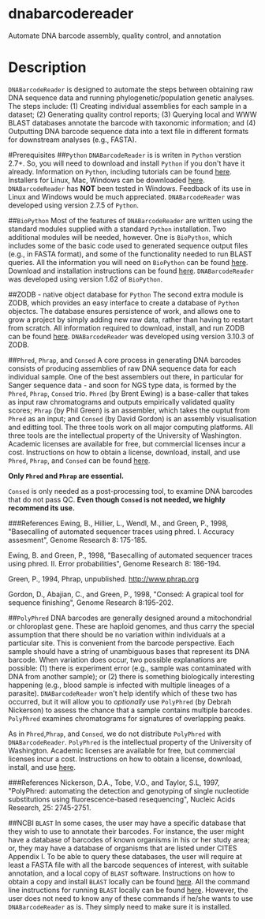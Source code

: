 dnabarcodereader
================

Automate DNA barcode assembly, quality control, and annotation

# Description
`DNABarcodeReader` is designed to automate the steps between obtaining raw DNA sequence data and running phylogenetic/population genetic analyses. The steps include: (1) Creating individual assemblies for each sample in a dataset; (2) Generating quality control reports; (3) Querying local and WWW BLAST databases annotate the barcode with taxonomic information; and (4) Outputting DNA barcode sequence data into a text file in different formats for downstream analyses (e.g., FASTA).

#Prerequisites
##`Python`
`DNABarcodeReader` is is writen in `Python` verstion 2.7+. So, you will need to download and install `Python` if you don't have it already. Information on `Python`, including tutorials can be found [here](http://www.python.org). Installers for Linux, Mac, Windows can be downloaded [here](http://www.python.org/getit/). `DNABarcodeReader` has **NOT** been tested in Windows. Feedback of its use in Linux and Windows would be much appreciated. `DNABarcodeReader` was developed using version 2.7.5 of `Python`.

##`BioPython`
Most of the features of `DNABarcodeReader` are written using the standard modules supplied with a standard `Python` installation. Two additional modules will be needed, however. One is `BioPython`, which includes some of the basic code used to generated sequence output files (e.g., in FASTA format), and some of the functionality needed to run BLAST queries. All the information you will need on `BioPython` can be found [here](http://biopython.org/wiki/Main_Page). Download and installation instructions can be found [here](http://biopython.org/wiki/Download). `DNABarcodeReader` was developed using version 1.62 of `BioPython`.

##ZODB - native object database for `Python`
The second extra module is ZODB, which provides an easy interface to create a database of `Python` objectcs. The database ensures persistence of work, and allows one to grow a project by simply adding new raw data, rather than having to restart from scratch. All information required to download, install, and run ZODB can be found [here](http://www.zodb.org/en/latest/). `DNABarcodeReader` was developed using version 3.10.3 of ZODB.

##`Phred`, `Phrap`, and `Consed`
A core process in generating DNA barcodes consists of producing assemblies of raw DNA sequence data for each individual sample. One of the best assemblers out there, in particular for Sanger sequence data - and soon for NGS type data, is formed by the `Phred`, `Phrap`, `Consed` trio. `Phred` (by Brent Ewing) is a base-caller that takes as input raw chromatograms and outputs empirically validated quality scores; `Phrap` (by Phil Green) is an assembler, which takes the ouptut from `Phred` as an input; and `Consed` (by David Gordon) is an assembly visualisation and editting tool. The three tools work on all major computing platforms. All three tools are the intellectual property of the University of Washington. Academic licenses are available for free, but commercial licenses incur a cost.  Instructions on how to obtain a license, download, install, and use `Phred`, `Phrap`, and `Consed` can be found [here](http://www.phrap.org/consed/consed.html#howToGet).

**Only `Phred` and `Phrap` are essential.**

`Consed` is only needed as a post-processing tool, to examine DNA barcodes that do not pass QC. **Even though `Consed` is not needed, we highly recommend its use.**

###References
Ewing, B., Hillier, L., Wendl, M.,  and Green, P., 1998, "Basecalling of automated
         sequencer traces using phred.  I. Accuracy assesment", Genome Research 8: 175-185.

Ewing, B. and Green, P., 1998, "Basecalling of automated sequencer traces using
         phred.  II. Error probabilities", Genome Research 8: 186-194.

Green, P., 1994, Phrap, unpublished.  http://www.phrap.org

Gordon, D., Abajian, C., and Green, P., 1998, "Consed: A grapical tool for sequence
         finishing", Genome Research 8:195-202.

##`PolyPhred`
DNA barcodes are generally designed around a mitochondrial or chloroplast gene. These are haploid genomes, and thus carry the special assumption that there should be no variation within individuals at a particular site. This is convenient from the barcode perspective. Each sample should have a string of unambiguous bases that represent its DNA barcode. When variation does occur, two possible explanations are possible: (1) there is experiment error (e.g., sample was contaminated with DNA from another sample); or (2) there is something biologically interesting happening (e.g., blood sample is infected with multiple lineages of a parasite). `DNABarcodeReader` won't help identify which of these two has occurred, but it will allow you to *optionally* use `PolyPhred` (by Debrah Nickerson) to assess the chance that a sample contains multiple barcodes. `PolyPhred` examines chromatograms for signatures of overlapping peaks.

As in `Phred`,`Phrap`, and `Consed`, we do not distribute `PolyPhred` with `DNABarcodeReader`. `PolyPhred` is the intellectual property of the University of Washington. Academic licenses are available for free, but commercial licenses incur a cost. Instructions on how to obtain a license, download, install, and use [here](http://droog.gs.washington.edu/polyphred/poly_get.html).

###References
Nickerson, D.A., Tobe, V.O., and Taylor, S.L, 1997, "PolyPhred: automating the
         detection and genotyping of single nucleotide substitutions using fluorescence-based
         resequencing", Nucleic Acids Research, 25: 2745-2751.

##NCBI `BLAST`
In some cases, the user may have a specific database that they wish to use to annotate their barcodes. For instance, the user might have a database of barcodes of known organisms in his or her study area; or, they may have a database of organisms that are listed under CITES Appendix I. To be able to query these databases, the user will require at least a FASTA file with all the barcode sequences of interest, with suitable annotation, and a local copy of `BLAST` software. Instructions on how to obtain a copy and install `BLAST` locally can be found [here](http://www.ncbi.nlm.nih.gov/guide/howto/run-blast-local/). All the command line instructions for running `BLAST` locally can be found [here](http://www.ncbi.nlm.nih.gov/books/NBK1763/). However, the user does not need to know any of these commands if he/she wants to use `DNABarcodeReader` as is. They simply need to make sure it is installed.


